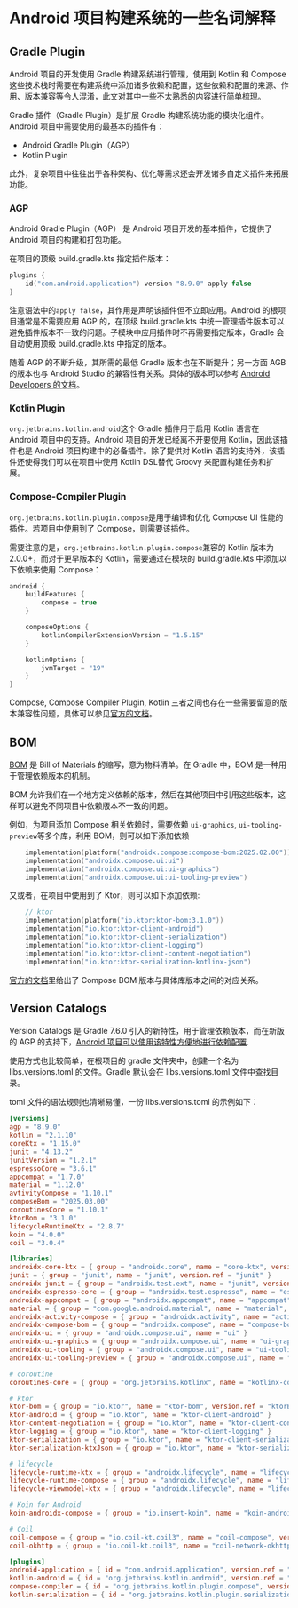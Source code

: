 # Android 项目构建系统的一些名词解释

## Gradle Plugin

Android 项目的开发使用 Gradle 构建系统进行管理，使用到 Kotlin 和 Compose 这些技术栈时需要在构建系统中添加诸多依赖和配置，这些依赖和配置的来源、作用、版本兼容等令人混淆，此文对其中一些不太熟悉的内容进行简单梳理。

Gradle 插件（Gradle Plugin）是扩展 Gradle 构建系统功能的模块化组件。Android 项目中需要使用的最基本的插件有：

- Android Gradle Plugin（AGP）
- Kotlin Plugin

此外，复杂项目中往往出于各种架构、优化等需求还会开发诸多自定义插件来拓展功能。

### AGP

Android Gradle Plugin（AGP） 是 Android 项目开发的基本插件，它提供了 Android 项目的构建和打包功能。

在项目的顶级 build.gradle.kts 指定插件版本：

```kotlin
plugins {
    id("com.android.application") version "8.9.0" apply false
}
```

注意语法中的```apply false```，其作用是声明该插件但不立即应用。Android 的根项目通常是不需要应用 AGP 的，在顶级 build.gradle.kts 中统一管理插件版本可以避免插件版本不一致的问题。子模块中应用插件时不再需要指定版本，Gradle 会自动使用顶级 build.gradle.kts 中指定的版本。

随着 AGP 的不断升级，其所需的最低 Gradle 版本也在不断提升；另一方面 AGB 的版本也与 Android Studio 的兼容性有关系。具体的版本可以参考 [Android Developers 的文档](https://developer.android.com/build/releases/gradle-plugin?hl=zh-cn)。

### Kotlin Plugin

```org.jetbrains.kotlin.android```这个 Gradle 插件用于启用 Kotlin 语言在 Android 项目中的支持。Android 项目的开发已经离不开要使用 Kotlin，因此该插件也是 Android 项目构建中的必备插件。除了提供对 Kotlin 语言的支持外，该插件还使得我们可以在项目中使用 Kotlin DSL替代 Groovy 来配置构建任务和扩展。

### Compose-Compiler Plugin

```org.jetbrains.kotlin.plugin.compose```是用于编译和优化 Compose UI 性能的插件。若项目中使用到了 Compose，则需要该插件。

需要注意的是，```org.jetbrains.kotlin.plugin.compose```兼容的 Kotlin 版本为 2.0.0+，而对于更早版本的 Kotlin，需要通过在模块的 build.gradle.kts 中添加以下依赖来使用 Compose：

```Kotlin
android {
    buildFeatures {
        compose = true
    }

    composeOptions {
        kotlinCompilerExtensionVersion = "1.5.15"
    }

    kotlinOptions {
        jvmTarget = "19"
    }
}
```

Compose, Compose Compiler Plugin, Kotlin 三者之间也存在一些需要留意的版本兼容性问题，具体可以参见[官方的文档](https://developer.android.com/jetpack/androidx/releases/compose-kotlin?hl=zh-cn)。

## BOM

[BOM](https://developer.android.com/develop/ui/compose/bom?hl=zh-cn) 是 Bill of Materials 的缩写，意为物料清单。在 Gradle 中，BOM 是一种用于管理依赖版本的机制。

BOM 允许我们在一个地方定义依赖的版本，然后在其他项目中引用这些版本，这样可以避免不同项目中依赖版本不一致的问题。

例如，为项目添加 Compose 相关依赖时，需要依赖 ```ui-graphics```, ```ui-tooling-preview```等多个库，利用 BOM，则可以如下添加依赖

```kotlin
    implementation(platform("androidx.compose:compose-bom:2025.02.00"))
    implementation("androidx.compose.ui:ui")
    implementation("androidx.compose.ui:ui-graphics")
    implementation("androidx.compose.ui:ui-tooling-preview")
```

又或者，在项目中使用到了 Ktor，则可以如下添加依赖:

```kotlin
    // ktor
    implementation(platform("io.ktor:ktor-bom:3.1.0"))
    implementation("io.ktor:ktor-client-android")
    implementation("io.ktor:ktor-client-serialization")
    implementation("io.ktor:ktor-client-logging")
    implementation("io.ktor:ktor-client-content-negotiation")
    implementation("io.ktor:ktor-serialization-kotlinx-json")
```

[官方的文档](https://developer.android.com/develop/ui/compose/bom/bom-mapping?hl=zh-cn)里给出了 Compose BOM 版本与具体库版本之间的对应关系。

## Version Catalogs

Version Catalogs 是 Gradle 7.6.0 引入的新特性，用于管理依赖版本，而在新版的 AGP 的支持下，[Android 项目可以使用该特性方便地进行依赖配置](https://developer.android.com/build/migrate-to-catalogs?hl=zh-cn).

使用方式也比较简单，在根项目的 gradle 文件夹中，创建一个名为 libs.versions.toml 的文件。Gradle 默认会在 libs.versions.toml 文件中查找目录。

toml 文件的语法规则也清晰易懂，一份 libs.versions.toml 的示例如下：

```toml
[versions]
agp = "8.9.0"
kotlin = "2.1.10"
coreKtx = "1.15.0"
junit = "4.13.2"
junitVersion = "1.2.1"
espressoCore = "3.6.1"
appcompat = "1.7.0"
material = "1.12.0"
avtivityCompose = "1.10.1"
composeBom = "2025.03.00"
coroutinesCore = "1.10.1"
ktorBom = "3.1.0"
lifecycleRuntimeKtx = "2.8.7"
koin = "4.0.0"
coil = "3.0.4"

[libraries]
androidx-core-ktx = { group = "androidx.core", name = "core-ktx", version.ref = "coreKtx" }
junit = { group = "junit", name = "junit", version.ref = "junit" }
androidx-junit = { group = "androidx.test.ext", name = "junit", version.ref = "junitVersion" }
androidx-espresso-core = { group = "androidx.test.espresso", name = "espresso-core", version.ref = "espressoCore" }
androidx-appcompat = { group = "androidx.appcompat", name = "appcompat", version.ref = "appcompat" }
material = { group = "com.google.android.material", name = "material", version.ref = "material" }
androidx-activity-compose = { group = "androidx.activity", name = "activity-compose", version.ref = "avtivityCompose" }
androidx-compose-bom = { group = "androidx.compose", name = "compose-bom", version.ref = "composeBom" }
androidx-ui = { group = "androidx.compose.ui", name = "ui" }
androidx-ui-graphics = { group = "androidx.compose.ui", name = "ui-graphics" }
androidx-ui-tooling = { group = "androidx.compose.ui", name = "ui-tooling" }
androidx-ui-tooling-preview = { group = "androidx.compose.ui", name = "ui-tooling-preview" }

# coroutine
coroutines-core = { group = "org.jetbrains.kotlinx", name = "kotlinx-coroutines-core", version.ref = "coroutinesCore" }

# ktor
ktor-bom = { group = "io.ktor", name = "ktor-bom", version.ref = "ktorBom" }
ktor-android = { group = "io.ktor", name = "ktor-client-android" }
ktor-content-negotiation = { group = "io.ktor", name = "ktor-client-content-negotiation" }
ktor-logging = { group = "io.ktor", name = "ktor-client-logging" }
ktor-serialization = { group = "io.ktor", name = "ktor-client-serialization" }
ktor-serialization-ktxJson = { group = "io.ktor", name = "ktor-serialization-kotlinx-json" }

# lifecycle
lifecycle-runtime-ktx = { group = "androidx.lifecycle", name = "lifecycle-runtime-ktx", version.ref = "lifecycleRuntimeKtx" }
lifecycle-runtime-compose = { group = "androidx.lifecycle", name = "lifecycle-runtime-compose", version.ref = "lifecycleRuntimeKtx" }
lifecycle-viewmodel-ktx = { group = "androidx.lifecycle", name = "lifecycle-viewmodel-ktx", version.ref = "lifecycleRuntimeKtx" }

# Koin for Android
koin-androidx-compose = { group = "io.insert-koin", name = "koin-androidx-compose", version.ref = "koin" }

# Coil
coil-compose = { group = "io.coil-kt.coil3", name = "coil-compose", version.ref = "coil" }
coil-okhttp = { group = "io.coil-kt.coil3", name = "coil-network-okhttp", version.ref = "coil" }

[plugins]
android-application = { id = "com.android.application", version.ref = "agp" }
kotlin-android = { id = "org.jetbrains.kotlin.android", version.ref = "kotlin" }
compose-compiler = { id = "org.jetbrains.kotlin.plugin.compose", version.ref = "kotlin" }
kotlin-serialization = { id = "org.jetbrains.kotlin.plugin.serialization", version.ref = "kotlin" }

```
